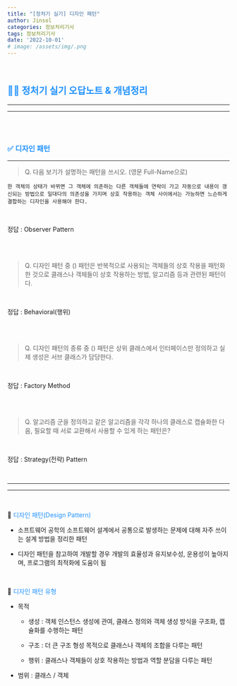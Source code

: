 ```yaml
---
title: "[정처기 실기] 디자인 패턴"
author: Jinsol
categories: 정보처리기사
tags: 정보처리기사
date: '2022-10-01'
# image: /assets/img/.png
---
```


<br>

## <span style="color:#2192FF">**🤷‍♀️ 정처기 실기 오답노트 & 개념정리**</span>
<hr>
<hr>

<br>
<br>

### <span style="color:#2192FF">**✅ 디자인 패턴**</span>
<hr>

> Q. 다음 보기가 설명하는 패턴을 쓰시오. (영문 Full-Name으로)

    한 객체의 상태가 바뀌면 그 객체에 의존하는 다른 객체들에 연락이 가고 자동으로 내용이 갱신되는 방법으로 일대다의 의존성을 가지며 상호 작용하는 객체 사이에서는 가능하면 느슨하게 결합하는 디자인을 사용해야 한다.

<br>

정답 : Observer Pattern

<br><br>

> Q. 디자인 패턴 중 () 패턴은 반복적으로 사용되는 객체들의 상호 작용을 패턴화한 것으로 클래스나 객체들이 상호 작용하는 방법, 알고리즘 등과 관련된 패턴이다.

<br>

정답 : Behavioral(행위)

<br><br>

> Q. 디자인 패턴의 종류 중 () 패턴은 상위 클래스에서 인터페이스만 정의하고 실제 생성은 서브 클래스가 담당한다.

<br>

정답 : Factory Method

<br><br>

> Q. 알고리즘 군을 정의하고 같은 알고리즘을 각각 하나의 클래스로 캡슐화한 다음, 필요할 때 서로 교환해서 사용할 수 있게 하는 패턴은?

<br>

정답 : Strategy(전략) Pattern

<br><hr><hr><br>

🔎 <span style="color:#2192FF">디자인 패턴(Design Pattern)</span>

- 소프트웨어 공학의 소프트웨어 설계에서 공통으로 발생하는 문제에 대해 자주 쓰이는 설계 방법을 정리한 패턴

- 디자인 패턴을 참고하여 개발할 경우 개발의 효율성과 유지보수성, 운용성이 높아지며, 프로그램의 최적화에 도움이 됨

<br>

🔎 <span style="color:#2192FF">디자인 패턴 유형</span>

- 목적

    - 생성 : 객체 인스턴스 생성에 관여, 클래스 정의와 객체 생성 방식을 구조화, 캡슐화를 수행하는 패턴

    - 구조 : 더 큰 구조 형성 목적으로 클래스나 객체의 조합을 다루는 패턴

    - 행위 : 클래스나 객체들이 상호 작용하는 방법과 역할 분담을 다루는 패턴

- 범위 : 클래스 / 객체